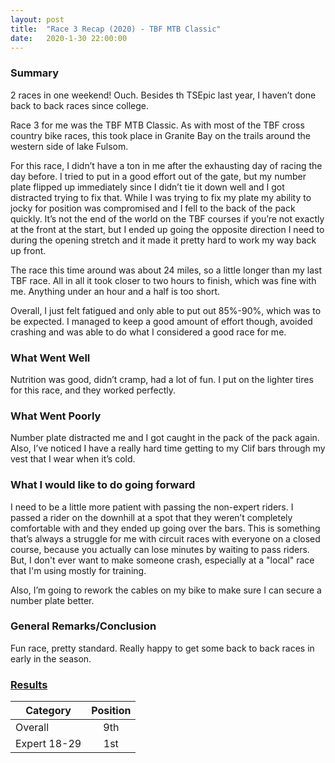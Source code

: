 ```yaml
---
layout: post
title:  "Race 3 Recap (2020) - TBF MTB Classic"
date:   2020-1-30 22:00:00
---
```


### Summary
2 races in one weekend! Ouch. Besides th TSEpic last year, I haven’t done back to back races since college.

Race 3 for me was the TBF MTB Classic. As with most of the TBF cross country bike races, this took place in Granite Bay on the trails around the western side of lake Fulsom.

For this race, I didn’t have a ton in me after the exhausting day of racing the day before. I tried to put in a good effort out of the gate, but my number plate flipped up immediately since I didn’t tie it down well and I got distracted trying to fix that. While I was trying to fix my plate my ability to jocky for position was compromised and I fell to the back of the pack quickly. It’s not the end of the world on the TBF courses if you’re not exactly at the front at the start, but I ended up going the opposite direction I need to during the opening stretch and it made it pretty hard to work my way back up front.

The race this time around was about 24 miles, so a little longer than my last TBF race. All in all it took closer to two hours to finish, which was fine with me. Anything under an hour and a half is too short.

Overall, I just felt fatigued and only able to put out 85%-90%, which was to be expected. I managed to keep a good amount of effort though, avoided crashing and was able to do what I considered a good race for me.

### What Went Well
Nutrition was good, didn’t cramp, had a lot of fun. I put on the lighter tires for this race, and they worked perfectly.

### What Went Poorly
Number plate distracted me and I got caught in the pack of the pack again. Also, I’ve noticed I have a really hard time getting to my Clif bars through my vest that I wear when it’s cold.

### What I would like to do going forward
I need to be a little more patient with passing the non-expert riders. I passed a rider on the downhill at a spot that they weren’t completely comfortable with and they ended up going over the bars. This is something that’s always a struggle for me with circuit races with everyone on a closed course, because you actually can lose minutes by waiting to pass riders. But, I don't ever want to make someone crash, especially at a "local" race that I'm using mostly for training.

Also, I’m going to rework the cables on my bike to make sure I can secure a number plate better.

### General Remarks/Conclusion
Fun race, pretty standard. Really happy to get some back to back races in early in the season.


### [Results](http://totalbodyfitness.com/site/results/mtb-classic-2020-expert/)

|  Category  | Position |
|----------|:-------------:|
| Overall |  9th |
| Expert 18-29 |    1st   |
